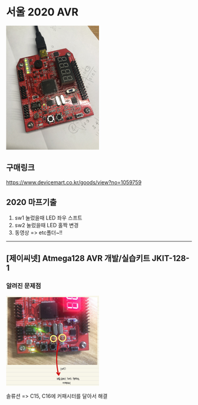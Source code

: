 # 서울 2020 AVR 

<img src = "./etc/m_2020.JPG" width="50%">

## 구매링크
https://www.devicemart.co.kr/goods/view?no=1059759

## 2020 마프기출
1. sw1 눌렀을때 LED 좌우 스프트
2. sw2 눌렀을때 LED 홀짝 변경
3. 동영상 => etc폴더~!!
---
## [제이씨넷] Atmega128 AVR 개발/실습키트 JKIT-128-1
### 알려진 문제점

<img src = "./etc/avrimg.jpg" width="50%">

솔류션 => C15, C16에 커패시터를 달아서 해결
